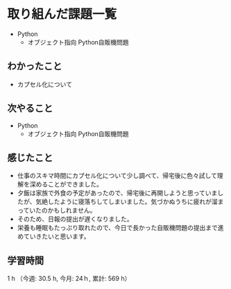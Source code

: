 # 取り組んだ課題一覧
- Python
    - オブジェクト指向 Python自販機問題 
## わかったこと
- カプセル化について       
## 次やること
- Python
    - オブジェクト指向 Python自販機問題    
## 感じたこと
- 仕事のスキマ時間にカプセル化について少し調べて、帰宅後に色々試して理解を深めることができました。
- 夕飯は家族で外食の予定があったので、帰宅後に再開しようと思っていましたが、気絶したように寝落ちしてしまいました。気づかぬうちに疲れが溜まっていたのかもしれません。
- そのため、日報の提出が遅くなりました。
- 栄養も睡眠もたっぷり取れたので、今日で長かった自販機問題の提出まで進めていきたいと思います。
## 学習時間
1 h （今週: 30.5 h, 今月: 24ｈ, 累計: 569 h）